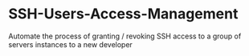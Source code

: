 # SSH-Users-Access-Management
Automate the process of granting / revoking SSH access to a group of servers instances to a new developer

